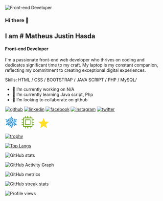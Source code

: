
![Front-end Developer](https://pbs.twimg.com/profile_banners/1569332223899475968/1692395094/600x200)

### Hi there 👋
## I am # Matheus Justin Hasda
#### Front-end Developer

I'm a passionate front-end web developer who thrives on coding and dedicates significant time to my craft. My laptop is my constant companion, reflecting my commitment to creating exceptional digital experiences.

Skills: HTML / CSS / BOOTSTRAP / JAVA SCRIPT /  PHP / MySQL/

- 🔭 I’m currently working on N/A 
- 🌱 I’m currently learning Java script, Php 
- 👯 I’m looking to collaborate on github 


[<img src='https://cdn.jsdelivr.net/npm/simple-icons@3.0.1/icons/github.svg' alt='github' height='40'>](https://github.com/justinhasda)  [<img src='https://cdn.jsdelivr.net/npm/simple-icons@3.0.1/icons/linkedin.svg' alt='linkedin' height='40'>](https://www.linkedin.com/in/justinhasda/)  [<img src='https://cdn.jsdelivr.net/npm/simple-icons@3.0.1/icons/facebook.svg' alt='facebook' height='40'>](https://www.facebook.com/https://www.facebook.com/justin.hasdak)  [<img src='https://cdn.jsdelivr.net/npm/simple-icons@3.0.1/icons/instagram.svg' alt='instagram' height='40'>](https://www.instagram.com/just_in/)  [<img src='https://cdn.jsdelivr.net/npm/simple-icons@3.0.1/icons/twitter.svg' alt='twitter' height='40'>](https://twitter.com/https://twitter.com/JustinHasda)  

<a href='https://archiveprogram.github.com/'><img src='https://raw.githubusercontent.com/acervenky/animated-github-badges/master/assets/acbadge.gif' width='40' height='40'></a> <a href='https://docs.github.com/en/developers'><img src='https://raw.githubusercontent.com/acervenky/animated-github-badges/master/assets/devbadge.gif' width='40' height='40'></a> <a href='https://stars.github.com/'><img src='https://raw.githubusercontent.com/acervenky/animated-github-badges/master/assets/starbadge.gif' width='35' height='35'></a> 

[![trophy](https://github-profile-trophy.vercel.app/?username=justinhasda)](https://github.com/ryo-ma/github-profile-trophy)

[![Top Langs](https://github-readme-stats.vercel.app/api/top-langs/?username=justinhasda)](https://github.com/anuraghazra/github-readme-stats)

![GitHub stats](https://github-readme-stats.vercel.app/api?username=justinhasda&show_icons=true)  

![GitHub Activity Graph](https://activity-graph.herokuapp.com/graph?username=justinhasda)  

![GitHub metrics](https://metrics.lecoq.io/justinhasda)  

![GitHub streak stats](https://streak-stats.demolab.com/?user=justinhasda)  

![Profile views](https://gpvc.arturio.dev/justinhasda)  
